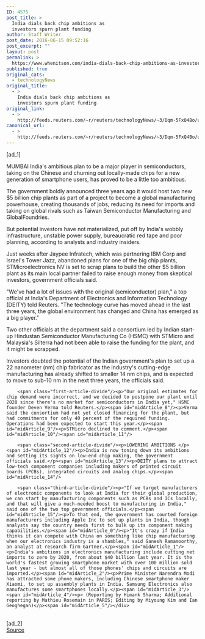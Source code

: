 ```yaml
---
ID: 4575
post_title: >
  India dials back chip ambitions as
  investors spurn plant funding
author: Staff Writer
post_date: 2016-06-15 09:52:16
post_excerpt: ""
layout: post
permalink: >
  https://www.whenitson.com/india-dials-back-chip-ambitions-as-investors-spurn-plant-funding/
published: true
original_cats:
  - technologyNews
original_title:
  - >
    India dials back chip ambitions as
    investors spurn plant funding
original_link:
  - >
    http://feeds.reuters.com/~r/reuters/technologyNews/~3/Dqm-5FxQ4Bo/us-india-semiconductor-idUSKCN0Z10XR
canonical_url:
  - >
    http://feeds.reuters.com/~r/reuters/technologyNews/~3/Dqm-5FxQ4Bo/us-india-semiconductor-idUSKCN0Z10XR
---
```

 [ad_1]
<br><div id="articleText">
<span id="midArticle_start"/>

<span id="midArticle_0"/><span class="focusParagraph" readability="6"><p><span class="articleLocation">MUMBAI</span> India's ambitious plan to be a major player in semiconductors, taking on the Chinese and churning out locally-made chips for a new generation of smartphone users, has proved to be a little too ambitious.</p></span><span id="midArticle_1"/><p>The government boldly announced three years ago it would host two new $5 billion chip plants as part of a project to become a global manufacturing powerhouse, creating thousands of jobs, reducing its need for imports and taking on global rivals such as Taiwan Semiconductor Manufacturing and GlobalFoundries.</p><span id="midArticle_2"/><p>But potential investors have not materialized, put off by India's wobbly infrastructure, unstable power supply, bureaucratic red tape and poor planning, according to analysts and industry insiders.</p><span id="midArticle_3"/><p>Just weeks after Jaypee Infratech, which was partnering IBM Corp and Israel's Tower Jazz, abandoned plans for one of the big chip plants, STMicroelectronics NV is set to scrap plans to build the other $5 billion plant as its main local partner failed to raise enough money from skeptical investors, government officials said.</p><span id="midArticle_4"/><p>"We've had a lot of issues with the original (semiconductor) plan," a top official at India's Department of Electronics and Information Technology (DEITY) told Reuters. "The technology curve has moved ahead in the last three years, the global environment has changed and China has emerged as a big player."</p><span id="midArticle_5"/><p>Two other officials at the department said a consortium led by Indian start-up Hindustan Semiconductor Manufacturing Co (HSMC) with STMicro and Malaysia's Silterra had not been able to raise the funding for the plant, and it might be scrapped.</p><span id="midArticle_6"/><p>Investors doubted the potential of the Indian government's plan to set up a 22 nanometer (nm) chip fabricator as the industry's cutting-edge manufacturing has already shifted to smaller 14 nm chips, and is expected to move to sub-10 nm in the next three years, the officials said.</p><span id="midArticle_7"/>
        
        <span class="first-article-divide"/><p>"Our original estimates for chip demand were incorrect, and we decided to postpone our plant until 2020 since there's no market for semiconductors in India yet," HSMC founder Deven Verma told Reuters.</p><span id="midArticle_8"/><p>Verma said the consortium had not yet closed financing for the plant, but had commitments for only 40 percent of the required funding. Operations had been expected to start this year.</p><span id="midArticle_9"/><p>STMicro declined to comment.</p><span id="midArticle_10"/><span id="midArticle_11"/>
        
        <span class="second-article-divide"/><p>LOWERING AMBITIONS </p><span id="midArticle_12"/><p>India is now toning down its ambitions and setting its sights on low-end chip making, the government officials said.</p><span id="midArticle_13"/><p>DEITY plans to attract low-tech component companies including makers of printed circuit boards (PCBs), integrated circuits and analog chips.</p><span id="midArticle_14"/>
        
        <span class="third-article-divide"/><p>"If we target manufacturers of electronic components to look at India for their global production, we can start by manufacturing components such as PCBs and ICs locally, and that will give a much-needed boost to manufacturing in India," said one of the two top government officials.</p><span id="midArticle_15"/><p>To that end, the government has courted foreign manufacturers including Apple Inc to set up plants in India, though analysts say the country needs first to bulk up its component making capabilities.</p><span id="midArticle_0"/><p>"It's crazy if India thinks it can compete with China on something like chip manufacturing when our electronics industry is a shambles," said Ganesh Ramamoorthy, an analyst at research firm Gartner.</p><span id="midArticle_1"/><p>India's ambitions in electronics manufacturing include cutting net imports to zero by 2020, from about $40 billion last year. It is the world's fastest growing smartphone market with over 100 million sold last year - but almost all of those phones' chips and circuits are imported.</p><span id="midArticle_2"/><p>Prime Minister Narendra Modi has attracted some phone makers, including Chinese smartphone maker Xiaomi, to set up assembly plants in India. Samsung Electronics also manufactures some smartphones locally.</p><span id="midArticle_3"/><span id="midArticle_4"/><p> (Reporting by Himank Sharma; Additional reporting by Mathieu Rosemain in PARIS; Editing by Miyoung Kim and Ian Geoghegan)</p><span id="midArticle_5"/></div>
<br>[ad_2]
<br><a href="http://feeds.reuters.com/~r/reuters/technologyNews/~3/Dqm-5FxQ4Bo/us-india-semiconductor-idUSKCN0Z10XR">Source </a>